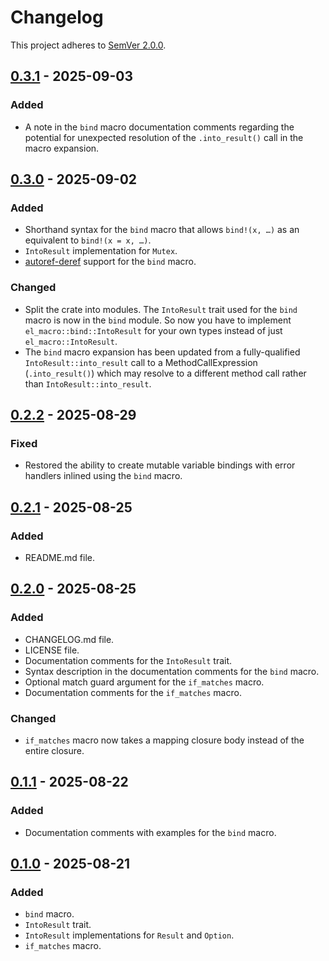 # Changelog

This project adheres to [SemVer 2.0.0](https://semver.org/spec/v2.0.0.html).


## [0.3.1] - 2025-09-03

### Added

- A note in the `bind` macro documentation comments regarding the potential
  for unexpected resolution of the `.into_result()` call in the macro expansion.  


## [0.3.0] - 2025-09-02

### Added

- Shorthand syntax for the `bind` macro that allows `bind!(x, …)`
  as an equivalent to `bind!(x = x, …)`.
- `IntoResult` implementation for `Mutex`.
- [autoref-deref] support for the `bind` macro.

### Changed

- Split the crate into modules. The `IntoResult` trait
  used for the `bind` macro is now in the `bind` module.
  So now you have to implement `el_macro::bind::IntoResult`
  for your own types instead of just `el_macro::IntoResult`.
- The `bind` macro expansion has been updated from a fully-qualified
  `IntoResult::into_result` call to a MethodCallExpression (`.into_result()`)
  which may resolve to a different method call rather than
  `IntoResult::into_result`.

[autoref-deref]: https://doc.rust-lang.org/reference/expressions/method-call-expr.html#r-expr.method.autoref-deref


## [0.2.2] - 2025-08-29

### Fixed

- Restored the ability to create mutable variable bindings
  with error handlers inlined using the `bind` macro.


## [0.2.1] - 2025-08-25

### Added

- README.md file.


## [0.2.0] - 2025-08-25

### Added

- CHANGELOG.md file.
- LICENSE file.
- Documentation comments for the `IntoResult` trait.
- Syntax description in the documentation comments for the `bind` macro.
- Optional match guard argument for the `if_matches` macro.
- Documentation comments for the `if_matches` macro.

### Changed

- `if_matches` macro now takes a mapping closure body
  instead of the entire closure. 


## [0.1.1] - 2025-08-22

### Added

- Documentation comments with examples for the `bind` macro.


## [0.1.0] - 2025-08-21

### Added

- `bind` macro.
- `IntoResult` trait.
- `IntoResult` implementations for `Result` and `Option`.
- `if_matches` macro.


[0.3.1]: https://github.com/dmitry-glvch/el-macro/tree/v0.3.1
[0.3.0]: https://github.com/dmitry-glvch/el-macro/tree/v0.3.0
[0.2.2]: https://github.com/dmitry-glvch/el-macro/tree/v0.2.2
[0.2.1]: https://github.com/dmitry-glvch/el-macro/tree/v0.2.1
[0.2.0]: https://github.com/dmitry-glvch/el-macro/tree/v0.2.0
[0.1.1]: https://github.com/dmitry-glvch/el-macro/tree/v0.1.1
[0.1.0]: https://github.com/dmitry-glvch/el-macro/tree/v0.1.0
